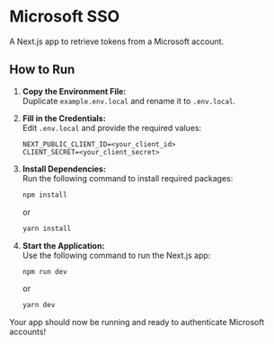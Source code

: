 # Microsoft SSO

A Next.js app to retrieve tokens from a Microsoft account.

## How to Run

1. **Copy the Environment File:**  
   Duplicate `example.env.local` and rename it to `.env.local`.

2. **Fill in the Credentials:**  
   Edit `.env.local` and provide the required values:

   ```
   NEXT_PUBLIC_CLIENT_ID=<your_client_id>
   CLIENT_SECRET=<your_client_secret>
   ```

3. **Install Dependencies:**  
   Run the following command to install required packages:

   ```sh
   npm install
   ```

   or

   ```sh
   yarn install
   ```

4. **Start the Application:**  
   Use the following command to run the Next.js app:
   ```sh
   npm run dev
   ```
   or
   ```sh
   yarn dev
   ```

Your app should now be running and ready to authenticate Microsoft accounts!
